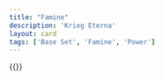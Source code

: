 ```yaml
---
title: "Famine"
description: 'Krieg Eterna'
layout: card
tags: ['Base Set', 'Famine', 'Power']
---
```

{{<card-detail-page title="Famine" artwork="Saturn Devouring his Son by Francisco de Goya (1823)" />}}